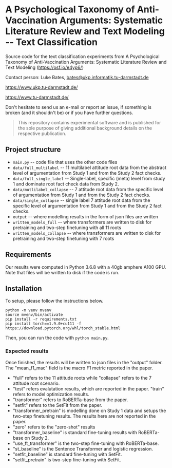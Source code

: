 # A Psychological Taxonomy of Anti-Vaccination Arguments: Systematic Literature Review and Text Modeling -- Text Classification

Source code for the text classification experiments from A Psychological Taxonomy of Anti-Vaccination Arguments: Systematic Literature Review and Text Modeling (https://osf.io/e4yp6/)

Contact person: Luke Bates, bates@ukp.informatik.tu-darmstadt.de

https://www.ukp.tu-darmstadt.de/

https://www.tu-darmstadt.de/


Don't hesitate to send us an e-mail or report an issue, if something is broken (and it shouldn't be) or if you have further questions.

> This repository contains experimental software and is published for the sole purpose of giving additional background details on the respective publication.

## Project structure
* `main.py` -- code file that uses the other code files
* `data/full_multilabel` -- 11 multilabel attitude root data from the abstract level of argumentation from Study 1 and from the Study 2 fact checks.
* `data/full_single_label` -- Single-label, specific (meta) level from study 1 and dominate root fact check data from Study 2.
* `data/mutlilabel_collapse` -- 7 attitude root data from the specific level of argumentation from Study 1 and from the Study 2 fact checks.
* `data/single_collapse` -- single label 7 attitude root data from the specific level of argumentation from Study 1 and from the Study 2 fact checks.
* `output` -- where modelling results in the form of json files are written
* `written_models_full` -- where transformers are written to disk for pretraining and two-step finetuning with all 11 roots
* `written_models_collapse` -- where transformers are written to disk for pretraining and two-step finetuning with 7 roots


## Requirements
Our results were computed in Python 3.6.8 with a 40gb amphere A100 GPU. Note that files will be written to disk if the code is run.


## Installation
To setup, please follow the instructions below.
```
python -m venv mvenv
source mvenv/bin/activate
pip install -r requirements.txt
pip install torch==1.9.0+cu111 -f https://download.pytorch.org/whl/torch_stable.html
````
 
Then, you can run the code with `python main.py`.

### Expected results
Once finished, the results will be written to json files in the "output"  folder. The "mean_f1_mac" field is the macro F1 metric reported in the paper.

* "full" refers to the 11 attitude roots while "collapse" refers to the 7 attitude root scenario.
* "test" refers evalutation results, which are reported in the paper. "train" refers to model optimization results.
* "transformer" refers to RoBERTa-base from the paper.
* "setfit" refers to the SetFit from the paper.
* "transformer_pretrain" is modelling done on Study 1 data and setups the two-step finetuning results. The results here are not reported in the paper.
* "zero" refers to the "zero-shot" results
* "transformer_baseline" is standard fine-tuning results with RoBERTa-base on Study 2.
* "use_ft_transformer" is the two-step fine-tuning with RoBERTa-base.
* "st_baseline" is the Sentence Transformer and logistic regression.
* "setfit_baseline" is standard fine-tuning with SetFit.
* "setfit_pretrain" is two-step fine-tuning with SetFit.
